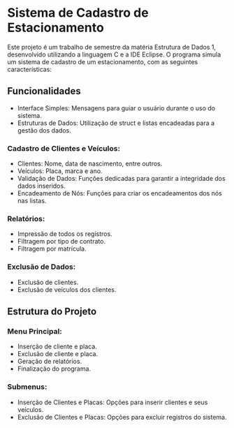# Sistema de Cadastro de Estacionamento
Este projeto é um trabalho de semestre da matéria Estrutura de Dados 1, desenvolvido utilizando a linguagem C e a IDE Eclipse. O programa simula um sistema de cadastro de um estacionamento, com as seguintes características:

## Funcionalidades
- Interface Simples: Mensagens para guiar o usuário durante o uso do sistema.
- Estruturas de Dados: Utilização de struct e listas encadeadas para a gestão dos dados.
### Cadastro de Clientes e Veículos:
  - Clientes: Nome, data de nascimento, entre outros.
  - Veículos: Placa, marca e ano.
- Validação de Dados: Funções dedicadas para garantir a integridade dos dados inseridos.
- Encadeamento de Nós: Funções para criar os encadeamentos dos nós nas listas.
### Relatórios:
- Impressão de todos os registros.
-  Filtragem por tipo de contrato.
- Filtragem por matrícula.
### Exclusão de Dados:
- Exclusão de clientes.
- Exclusão de veículos dos clientes.

## Estrutura do Projeto
### Menu Principal:
- Inserção de cliente e placa.
- Exclusão de cliente e placa.
- Geração de relatórios.
- Finalização do programa.

### Submenus:
- Inserção de Clientes e Placas: Opções para inserir clientes e seus veículos.
- Exclusão de Clientes e Placas: Opções para excluir registros do sistema.
